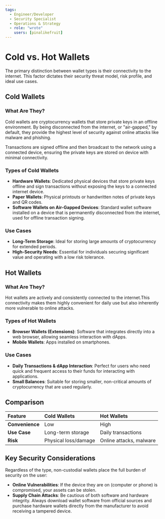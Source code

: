 ```yaml
---
tags:
  - Engineer/Developer
  - Security Specialist
  - Operations & Strategy
  - role: "wrote"
    users: [pinalikefruit]
---
```


# Cold vs. Hot Wallets

The primary distinction between wallet types is their connectivity to the internet. This factor dictates their security threat model, risk profile, and ideal use cases. 

## Cold Wallets

### What Are They?

Cold wallets are cryptocurrency wallets that store private keys in an offline environment. By being disconnected from the internet, or "air-gapped," by default, they provide the highest level of security against online attacks like malware and phishing.

Transactions are signed offline and then broadcast to the network using a connected device, ensuring the private keys  are stored on device with minimal connectivity.

### Types of Cold Wallets

- **Hardware Wallets**: Dedicated physical devices that store private keys offline and sign transactions without exposing the keys to a connected internet device.
- **Paper Wallets**: Physical printouts or handwritten notes of private keys and QR codes.
- **Software Wallets on Air-Gapped Devices**: Standard wallet software installed on a device that is permanently disconnected from the internet, used for offline transaction signing.

### Use Cases

- **Long-Term Storage**: Ideal for storing large amounts of cryptocurrency for extended periods.
- **High-Security Needs**: Essential for individuals securing significant value and operating with a low risk tolerance.

## Hot Wallets

### What Are They?

Hot wallets are actively and consistently connected to the internet.This connectivity makes them highly convenient for daily use but also inherently more vulnerable to online attacks.

### Types of Hot Wallets

- **Browser Wallets (Extensions)**: Software that integrates directly into a web browser, allowing seamless interaction with dApps.
- **Mobile Wallets**: Apps installed on smartphones.

### Use Cases

- **Daily Transactions & dApp Interaction**: Perfect for users who need quick and frequent access to their funds for interacting with applications.
- **Small Balances**: Suitable for storing smaller, non-critical amounts of cryptocurrency that are used regularly.

## Comparison

| **Feature** | **Cold Wallets** | **Hot Wallets** |
| :--- | :--- | :--- |
| **Convenience** | Low | High |
| **Use Case** | Long-term storage | Daily transactions |
| **Risk** | Physical loss/damage | Online attacks, malware |


## **Key Security Considerations**

Regardless of the type, non-custodial wallets place the full burden of security on the user:

- **Online Vulnerabilities**: If the device they are on (computer or phone) is compromised, your assets can be stolen.
- **Supply Chain Attacks**: Be cautious of both software and hardware integrity. Always download wallet software from official sources and purchase hardware wallets directly from the manufacturer to avoid receiving a tampered device.